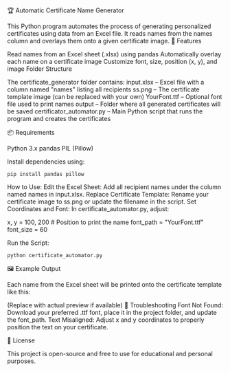 🏆 Automatic Certificate Name Generator

This Python program automates the process of generating personalized certificates using data from an Excel file. It reads names from the names column and overlays them onto a given certificate image.
📌 Features

Read names from an Excel sheet (.xlsx) using pandas
Automatically overlay each name on a certificate image
Customize font, size, position (x, y), and image
Folder Structure

The certificate_generator folder contains:
  input.xlsx – Excel file with a column named "names" listing all recipients
  ss.png – The certificate template image (can be replaced with your own)
  YourFont.ttf – Optional font file used to print names
  output – Folder where all generated certificates will be saved
  certificator_automator.py – Main Python script that runs the program and creates the certificates
  
📦 Requirements

  Python 3.x
  pandas
  PIL (Pillow)

Install dependencies using:

    pip install pandas pillow

 How to Use:
Edit the Excel Sheet:
    Add all recipient names under the column named names in input.xlsx.
Replace Certificate Template:
    Rename your certificate image to ss.png or update the filename in the script.
Set Coordinates and Font:
    In certificate_automator.py, adjust:

x, y = 100, 200   # Position to print the name
font_path = "YourFont.ttf"
font_size = 60

Run the Script:

    python certificate_automator.py

🖼️ Example Output

Each name from the Excel sheet will be printed onto the certificate template like this:

(Replace with actual preview if available)
🔧 Troubleshooting
Font Not Found:
    Download your preferred .ttf font, place it in the project folder, and update the font_path.
Text Misaligned:
    Adjust x and y coordinates to properly position the text on your certificate.

📃 License

This project is open-source and free to use for educational and personal purposes.

